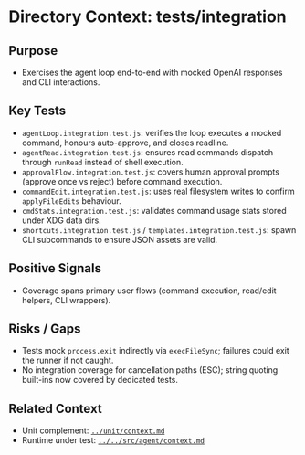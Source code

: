 # Directory Context: tests/integration

## Purpose

- Exercises the agent loop end-to-end with mocked OpenAI responses and CLI interactions.

## Key Tests

- `agentLoop.integration.test.js`: verifies the loop executes a mocked command, honours auto-approve, and closes readline.
- `agentRead.integration.test.js`: ensures read commands dispatch through `runRead` instead of shell execution.
- `approvalFlow.integration.test.js`: covers human approval prompts (approve once vs reject) before command execution.
- `commandEdit.integration.test.js`: uses real filesystem writes to confirm `applyFileEdits` behaviour.
- `cmdStats.integration.test.js`: validates command usage stats stored under XDG data dirs.
- `shortcuts.integration.test.js` / `templates.integration.test.js`: spawn CLI subcommands to ensure JSON assets are valid.

## Positive Signals

- Coverage spans primary user flows (command execution, read/edit helpers, CLI wrappers).

## Risks / Gaps

- Tests mock `process.exit` indirectly via `execFileSync`; failures could exit the runner if not caught.
- No integration coverage for cancellation paths (ESC); string quoting built-ins now covered by dedicated tests.

## Related Context

- Unit complement: [`../unit/context.md`](../unit/context.md)
- Runtime under test: [`../../src/agent/context.md`](../../src/agent/context.md)
